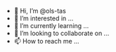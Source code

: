 - 👋 Hi, I’m @ols-tas
- 👀 I’m interested in ...
- 🌱 I’m currently learning ...
- 💞️ I’m looking to collaborate on ...
- 📫 How to reach me ...

<!---
ols-tas/ols-tas is a ✨ special ✨ repository because its `README.md` (this file) appears on your GitHub profile.
You can click the Preview link to take a look at your changes.
--->
